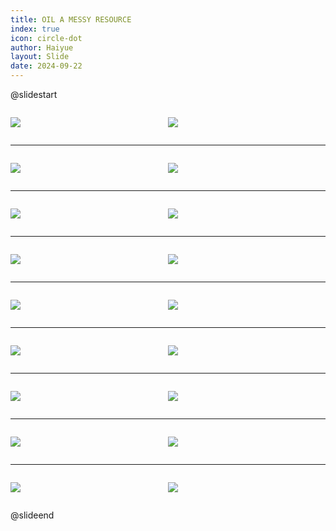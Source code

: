 ```yaml
---
title: OIL A MESSY RESOURCE
index: true
icon: circle-dot
author: Haiyue
layout: Slide
date: 2024-09-22
---
```

 
@slidestart

<div style="display:flex">
<div style="flex:1">

![](https://raw.githubusercontent.com/yclord/reading/refs/heads/master/english/Level-L/OIL%20A%20MESSY%20RESOURCE/001.webp)
</div>
<div style="flex:1">

![](https://raw.githubusercontent.com/yclord/reading/refs/heads/master/english/Level-L/OIL%20A%20MESSY%20RESOURCE/002.webp)
</div>
</div>

---

<div style="display:flex">
<div style="flex:1">

![](https://raw.githubusercontent.com/yclord/reading/refs/heads/master/english/Level-L/OIL%20A%20MESSY%20RESOURCE/003.webp)
</div>
<div style="flex:1">

![](https://raw.githubusercontent.com/yclord/reading/refs/heads/master/english/Level-L/OIL%20A%20MESSY%20RESOURCE/004.webp)
</div>
</div>

---

<div style="display:flex">
<div style="flex:1">

![](https://raw.githubusercontent.com/yclord/reading/refs/heads/master/english/Level-L/OIL%20A%20MESSY%20RESOURCE/005.webp)
</div>
<div style="flex:1">

![](https://raw.githubusercontent.com/yclord/reading/refs/heads/master/english/Level-L/OIL%20A%20MESSY%20RESOURCE/006.webp)
</div>
</div>

---

<div style="display:flex">
<div style="flex:1">

![](https://raw.githubusercontent.com/yclord/reading/refs/heads/master/english/Level-L/OIL%20A%20MESSY%20RESOURCE/007.webp)
</div>
<div style="flex:1">

![](https://raw.githubusercontent.com/yclord/reading/refs/heads/master/english/Level-L/OIL%20A%20MESSY%20RESOURCE/008.webp)
</div>
</div>

---

<div style="display:flex">
<div style="flex:1">

![](https://raw.githubusercontent.com/yclord/reading/refs/heads/master/english/Level-L/OIL%20A%20MESSY%20RESOURCE/009.webp)
</div>
<div style="flex:1">

![](https://raw.githubusercontent.com/yclord/reading/refs/heads/master/english/Level-L/OIL%20A%20MESSY%20RESOURCE/010.webp)
</div>
</div>

---

<div style="display:flex">
<div style="flex:1">

![](https://raw.githubusercontent.com/yclord/reading/refs/heads/master/english/Level-L/OIL%20A%20MESSY%20RESOURCE/011.webp)
</div>
<div style="flex:1">

![](https://raw.githubusercontent.com/yclord/reading/refs/heads/master/english/Level-L/OIL%20A%20MESSY%20RESOURCE/012.webp)
</div>
</div>

---

<div style="display:flex">
<div style="flex:1">

![](https://raw.githubusercontent.com/yclord/reading/refs/heads/master/english/Level-L/OIL%20A%20MESSY%20RESOURCE/013.webp)
</div>
<div style="flex:1">

![](https://raw.githubusercontent.com/yclord/reading/refs/heads/master/english/Level-L/OIL%20A%20MESSY%20RESOURCE/014.webp)
</div>
</div>

---

<div style="display:flex">
<div style="flex:1">

![](https://raw.githubusercontent.com/yclord/reading/refs/heads/master/english/Level-L/OIL%20A%20MESSY%20RESOURCE/015.webp)
</div>
<div style="flex:1">

![](https://raw.githubusercontent.com/yclord/reading/refs/heads/master/english/Level-L/OIL%20A%20MESSY%20RESOURCE/016.webp)
</div>
</div>

---

<div style="display:flex">
<div style="flex:1">

![](https://raw.githubusercontent.com/yclord/reading/refs/heads/master/english/Level-L/OIL%20A%20MESSY%20RESOURCE/017.webp)
</div>
<div style="flex:1">

![](https://raw.githubusercontent.com/yclord/reading/refs/heads/master/english/Level-L/OIL%20A%20MESSY%20RESOURCE/018.webp)
</div>
</div>

@slideend